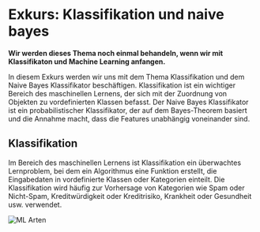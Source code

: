# Exkurs: Klassifikation und naive bayes


**Wir werden dieses Thema noch einmal behandeln, wenn wir mit Klassifikaton und Machine Learning anfangen.**

In diesem Exkurs werden wir uns mit dem Thema Klassifikation und dem Naive Bayes Klassifikator beschäftigen. Klassifikation ist ein wichtiger Bereich des maschinellen Lernens, der sich mit der Zuordnung von Objekten zu vordefinierten Klassen befasst. Der Naive Bayes Klassifikator ist ein probabilistischer Klassifikator, der auf dem Bayes-Theorem basiert und die Annahme macht, dass die Features unabhängig voneinander sind.

## Klassifikation

Im Bereich des maschinellen Lernens ist Klassifikation ein überwachtes Lernproblem, bei dem ein Algorithmus eine Funktion erstellt, die Eingabedaten in vordefinierte Klassen oder Kategorien einteilt. Die Klassifikation wird häufig zur Vorhersage von Kategorien wie Spam oder Nicht-Spam, Kreditwürdigkeit oder Kreditrisiko, Krankheit oder Gesundheit usw. verwendet.

![ML Arten](https://www.researchgate.net/publication/354960266/figure/fig1/AS:11431281251915131@1718389091562/The-main-types-of-machine-learning-Main-approaches-include-classification-and-regression.tif)
